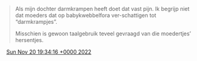 > Als mijn dochter darmkrampen heeft doet dat vast pijn\. Ik begrijp niet dat moeders dat op babykwebbelfora ver\-schattigen tot “darmkrampjes”\.   
>   
> Misschien is gewoon taalgebruik teveel gevraagd van die moedertjes’ hersentjes\.

<img src="../../media/tweet.ico" width="12" /> [Sun Nov 20 19:34:16 +0000 2022](https://twitter.com/DromerDenker/status/1594413837578649600)